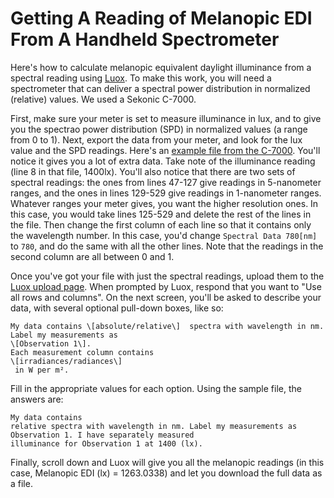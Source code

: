 # Getting A Reading of Melanopic EDI From A Handheld Spectrometer

Here's how to calculate melanopic equivalent daylight illuminance from a spectral reading using [Luox](https://luox.app/). To make this work, you will need a spectrometer that can deliver a spectral power distribution in normalized (relative) values. We used a Sekonic C-7000. 

First, make sure your meter is set to measure illuminance in lux, and to give you the spectrao power distribution (SPD) in normalized values (a range from 0 to 1). Next, export the data from your meter, and look for the lux value and the SPD readings. Here's an [example file from the C-7000](SPD_001_02°_5791K.csv). You'll notice it gives you a lot of extra data. Take note of the illuminance reading (line 8 in that file, 1400lx). You'll also notice that there are two sets of spectral readings: the ones from lines 47-127 give readings in 5-nanometer ranges, and the ones in lines 129-529 give readings in 1-nanometer ranges. Whatever ranges your meter gives, you want the higher resolution ones. In this case, you would take lines 125-529 and delete the rest of the lines in the file. Then change the first column of each line so that it contains only the wavelength number. In this case, you'd change ``Spectral Data 780[nm]`` to ``780``, and do the same with all the other lines. Note that the readings in the second column are all between 0 and 1. 

Once you've got your file with just the spectral readings, upload them to the [Luox upload page](https://luox.app/upload). When prompted by Luox, respond that you want to "Use all rows and columns". On the next screen, you'll be asked to describe your data, with several optional pull-down boxes, like so:
````
My data contains \[absolute/relative\]  spectra with wavelength in nm. Label my measurements as 
\[Observation 1\].
Each measurement column contains 
\[irradiances/radiances\]
 in W per m².
 ````

Fill in the appropriate values for each option. Using the sample file, the answers are:
````
My data contains 
relative spectra with wavelength in nm. Label my measurements as Observation 1. I have separately measured 
illuminance for Observation 1 at 1400 (lx).
 ````

Finally, scroll down and Luox will give you all the melanopic readings (in this case, Melanopic EDI (lx) = 1263.0338) and let you download the full data as a file.
